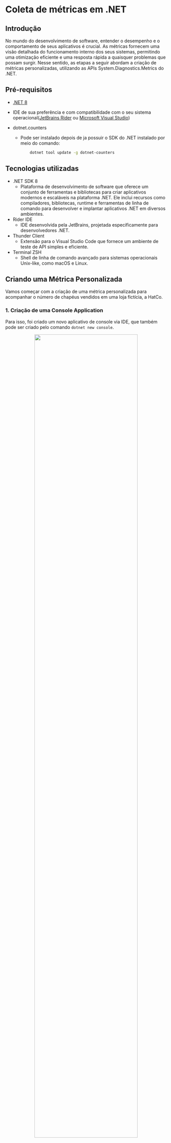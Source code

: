 # Coleta de métricas em .NET
## Introdução
No mundo do desenvolvimento de software, entender o desempenho e o comportamento de seus aplicativos é crucial. As métricas fornecem uma visão detalhada do funcionamento interno dos seus sistemas, permitindo uma otimização eficiente e uma resposta rápida a quaisquer problemas que possam surgir. Nesse sentido, as etapas a seguir abordam a criação de métricas personalizadas, utilizando as APIs System.Diagnostics.Metrics do .NET.

## Pré-requisitos
- <a href="https://dotnet.microsoft.com/pt-br/download/dotnet/8.0">.NET 8</a>

- IDE de sua preferência e com compatibilidade com o seu sistema operacional(<a href="https://www.jetbrains.com/pt-br/rider/">JetBrains Rider</a> ou <a href="https://visualstudio.microsoft.com/pt-br/downloads/">Microsoft Visual Studio</a>)
- dotnet.counters
    - Pode ser instalado depois de ja possuir o SDK do .NET instalado por meio do comando:
        ```bash
            dotnet tool update -g dotnet-counters
        ```

## Tecnologias utilizadas
- .NET SDK 8
    - Plataforma de desenvolvimento de software que oferece um conjunto de ferramentas e bibliotecas para criar aplicativos modernos e escaláveis na plataforma .NET. Ele inclui recursos como compiladores, bibliotecas, runtime e ferramentas de linha de comando para desenvolver e implantar aplicativos .NET em diversos ambientes.
- Rider IDE
    - IDE desenvolvida pela JetBrains, projetada especificamente para desenvolvedores .NET.
- Thunder Client
    - Extensão para o Visual Studio Code que fornece um ambiente de teste de API simples e eficiente.
- Terminal ZSH
    - Shell de linha de comando avançado para sistemas operacionais Unix-like, como macOS e Linux.

## Criando uma Métrica Personalizada
Vamos começar com a criação de uma métrica personalizada para acompanhar o número de chapéus vendidos em uma loja fictícia, a HatCo.

### 1. Criação de uma Console Application
Para isso, foi criado um novo aplicativo de console via IDE, que também pode ser criado pelo comando `dotnet new console`.

<p align="center">
    <img src="/assets/1.png" width="80%">
</p>

A saída foi a seguinte, com o template de Console Application vazio:

<p align="center">
    <img src="/assets/2.png" width="80%">
</p>

### 2. Configuração do projeto
Depois disso, a etapa que foi seguida foi a de adicionar a referência necessária ao pacote NuGet System.Diagnostics.DiagnosticSource à aplicação por meio do gerenciador de pacotes NuGet na IDE, que também pode ser adicionado por meio do comando `dotnet add package System.Diagnostics.DiagnosticSource`.

<p align="center">
    <img src="/assets/3.png" width="80%">
</p>

### 3. Implementação do código
Em seguida, o código a seguir foi implementado à classe Program:

```c#
using System;
using System.Diagnostics.Metrics;
using System.Threading;

class Program
{
    static Meter s_meter = new Meter("HatCo.Store");
    static Counter<int> s_hatsSold = s_meter.CreateCounter<int>("hatco.store.hats_sold");

    static void Main(string[] args)
    {
        Console.WriteLine("Press any key to exit");
        while(!Console.KeyAvailable)
        {
            Thread.Sleep(1000);
            s_hatsSold.Add(4);
        }
    }
}
```

Na IDE, o resultado ficou assim:
<p align="center">
    <img src="/assets/4.png" width="80%">
</p>

O código implementado cria uma métrica para acompanhar o número de chapéus vendidos na loja HatCo e a cada 1 segundo adiciona 4 chapéus vendidos pela loja.

### 4. Execução do aplicativo e acompanhamento das métricas
Depois disso, a aplicação foi executada com o comando `dotnet run` e em outro terminal o comando `dotnet-counters monitor -n Metrics --counters HatCo.Store` foi executado para acompanhar as métricas de vendas de chapéu da loja HatCo.Store.

<p align="center">
    <img src="/assets/6.png" width="80%">
</p>

A conclusão que foi observada é que em dois segundos rodando a aplicação e acompanhando o medidor, 8 chapéus foram vendidos, indicando um comportamento de sucesso em relação ao código implementado.

## Obtendo um Medidor por meio da injeção de dependência
A injeção de dependência (DI) é uma prática fundamental no desenvolvimento de aplicativos modernos, especialmente em frameworks como ASP.NET Core. Nesta etapa, exploraremos como obter um medidor usando a injeção de dependência, uma abordagem mais flexível e recomendada em ambientes que utilizam DI, como o ASP.NET Core.

### 1. Criação de uma Web Application
Para isso, foi criado um novo aplicativo web via IDE, que também pode ser criado pelo comando `dotnet new web`.

<p align="center">
    <img src="/assets/pt2.9.png" width="80%">
</p>

A saída foi a seguinte, com o template de Web Application:

<p align="center">
    <img src="/assets/pt2.10.png" width="80%">
</p>

### 2. Configuração do projeto
Depois disso, a etapa que foi seguida foi a de adicionar a referência necessária ao pacote NuGet System.Diagnostics.DiagnosticSource à aplicação por meio do gerenciador de pacotes NuGet na IDE, que também pode ser adicionado por meio do comando `dotnet add package System.Diagnostics.DiagnosticSource`. Exatamente da mesma forma que na seção "Criando uma Métrica Personalizada".

### 3. Implementação do código
#### **3.1. Definindo o Tipo para Armazenar os Instrumentos:**

Nesta etapa, foi criada uma classe no projeto chamada HatCoMetrics, que representa as métricas da loja HatCo. Esta classe recebe o IMeterFactory no construtor para criar o medidor de forma dinâmica e possui o método HatsSold, que recebe um parâmetro da quantidade vendida e adiciona ao contador das métricas. O seguinte código foi implementado:

```c#
public class HatCoMetrics
{
    private readonly Counter<int> _hatsSold;

    public HatCoMetrics(IMeterFactory meterFactory)
    {
        var meter = meterFactory.Create("HatCo.Store");
        _hatsSold = meter.CreateCounter<int>("hatco.store.hats_sold");
    }

    public void HatsSold(int quantity)
    {
        _hatsSold.Add(quantity);
    }
}
```

Na IDE, o resultado ficou assim:
<p align="center">
    <img src="/assets/pt2.7.png" width="80%">
</p>


#### **3.2. Definindo o Tipo para Armazenar os Instrumentos:**

Nesta etapa, foi criada uma pasta na raiz da aplicação, nomeada por Models, dentro dela, uma classe SaleModel foi criada com a finalidade de representar o tipo que será armazenado na instrumentação da métrica, que no caso, carrega a quantidade de chapéus vendida. O código implementado foi o seguinte:

```c#
public class SaleModel
{
    public int QuantitySold { get; set; }

}
```

Na IDE, o resultado ficou assim:
<p align="center">
    <img src="/assets/pt2.8.png" width="80%">
</p>


#### **3.3. Registrando o Tipo com Container de DI e utilizando o tipo registrado em um Endpoint:**

Por fim, a classe HatCoMetrics foi registrada com o container de injeção de dependência. Isso permite que o ASP.NET Core gerencie a criação e o ciclo de vida dessa classe conforme necessário. Com isso feito, é possível utilizar a classe HatCoMetrics nos controladores, APIs ou outros tipos que foram criados pelo DI. Na implementação, ao completar uma venda, o método HatsSold é chamado para registrar o número de chapéus vendidos. O código implementado foi o seguinte:

```c#
using System.Diagnostics.Metrics;
using Microsoft.AspNetCore.Mvc;
using WebApplication1;
using WebApplication1.Models;

var builder = WebApplication.CreateBuilder(args);

builder.Services.AddEndpointsApiExplorer();
builder.Services.AddSwaggerGen();

# Registrando o tipo com container de DI
builder.Services.AddSingleton<HatCoMetrics>();

var app = builder.Build();

if (app.Environment.IsDevelopment())
{
    app.UseSwagger();
    app.UseSwaggerUI();
}

# Utilizando o tipo registrado em um controller
app.MapPost("/complete-sale", ([FromBody] SaleModel model, HatCoMetrics metrics) =>
{
    metrics.HatsSold(model.QuantitySold);
    })
    .WithName("CreateCompleteSale")
    .WithOpenApi();

app.Run();
```

O resultado na IDE ficou assim:

<p align="center">
    <img src="/assets/pt2.5.png" width="80%">
</p>

### 4. Execução do aplicativo e acompanhamento das métricas
Depois disso, a aplicação foi executada com o comando `dotnet run` e em outro terminal o comando `dotnet-counters monitor -n WebApplication1 --counters HatCo.Store` foi executado para acompanhar as métricas de vendas de chapéu da loja HatCo.Store.

<p align="center">
    <img src="/assets/pt2.6.png" width="80%">
</p>

Para testar o funcionamento, o endopoint foi executado passando como parâmetro 3 chapéus vendidos por meio do Thunder Client, que é uma aplicação que permite testar APIs web. O resultado foi o seguinte:

<p align="center">
    <img src="/assets/pt2.1.png" width="80%">
</p>
<p align="center">
    <img src="/assets/pt2.2.png" width="80%">
</p>

Outro teste foi feito eceutando o endpoint com o parâmetro de 50 chapéus vendidos, e o resultado foi o seguinte:

<p align="center">
    <img src="/assets/pt2.3.png" width="80%">
</p>
<p align="center">
    <img src="/assets/pt2.4.png" width="80%">
</p>

## Conclusão:

Ao adotar métricas importantes, é possível obter uma compreensão mais profunda do desempenho e do comportamento dos aplicativos, resultando em melhores decisões e otimizações. A obtenção de medidores por meio da injeção de dependência destaca-se como uma abordagem flexível e eficiente, especialmente em ambientes como o ASP.NET Core. Ao integrar práticas recomendadas de injeção de dependência e métricas, os desenvolvedores podem garantir a criação e o gerenciamento adequados dos medidores, promovendo a manutenção e a escalabilidade dos aplicativos. Concluindo, a contínua exploração das possibilidades oferecidas por essas APIs é fundamental para aprimorar ainda mais os aplicativos e proporcionar uma experiência excepcional aos usuários.

## Conceitos aprendidos
### Dependency Injection(Injeção de dependência)

A prática de Injeção de Dependência (DI), que é fundamental para a construção de aplicativos robustos e escaláveis no ecossistema .NET. Utilizando DI, é possível obter instâncias de objetos de forma flexível, facilitando a gestão das dependências e promovendo a modularidade e testabilidade do código.

### Dotnet counters

Ferramenta poderosa para análise ad hoc de métricas em aplicativos .NET. Com o dotnet-counters, é possível monitorar e analisar diversas métricas em tempo real, fornecendo insights valiosos sobre o desempenho e comportamento dos nossos aplicativos.

### Instrumentação de métricas

É nítida importância da instrumentação de métricas em aplicativos para acompanhar e entender o desempenho e comportamento dos sistemas. Utilizando as APIs System.Diagnostics.Metrics, é possível criar métricas personalizadas, permitindo uma análise detalhada do funcionamento interno dos nossos aplicativos e possibilitando uma melhor tomada de decisão e otimização.